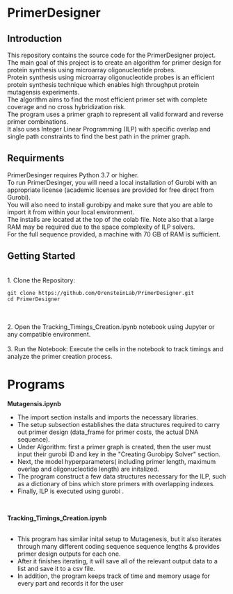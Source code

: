 
# PrimerDesigner

## Introduction
 
This repository contains the source code for the PrimerDesigner project. <br>
The main goal of this project is to create an algorithm for primer design for protein synthesis using microarray oligonucleotide probes. <br>
Protein synthesis using microarray oligonucleotide probes is an efficient protein synthesis technique which enables high throughput protein mutagensis experiments.<br>
The algorithm aims to find the most efficient primer set with complete coverage and no cross hybridization risk.<br>
The program uses a primer graph to represent all valid forward and reverse primer combinations.<br>
It also uses Integer Linear Programming (ILP) with specific  overlap and single path constraints to find the best path in the primer graph.<br>


## Requirments

PrimerDesinger requires Python 3.7 or higher.<br>
To run PrimerDesinger, you will need a local installation of Gurobi with an appropriate license (academic licenses are provided for free direct from Gurobi).<br>
You will also need to install gurobipy and make sure that you are able to import it from within your local environment.<br>
The installs are located at the top of the colab file. Note also that a large RAM may be required due to the space complexity of ILP solvers. <br>
For the full sequence provided, a machine with 70 GB of RAM is sufficient. <br>

## Getting Started
<br>
1. Clone the Repository:

   ```
   git clone https://github.com/OrensteinLab/PrimerDesigner.git
   cd PrimerDesigner
   ```
<br>
<br>
2. Open the Tracking_Timings_Creation.ipynb notebook using Jupyter or any compatible environment.
<br>
<br>
3. Run the Notebook:
   Execute the cells in the notebook to track timings and analyze the primer creation process.



# Programs

**Mutagensis.ipynb**
<br>
* The import section installs and imports the necessary libraries. <br>
* The setup subsection establishes the data structures required to carry out primer design (data_frame for primer costs, the actual DNA sequence).  <br>
* Under Algorithm: first a primer graph is created, then the user must input their gurobi ID and key in the "Creating Gurobipy Solver" section. <br>
* Next, the model hyperparameters( including primer length, maximum overlap and oligonucleotide length) are initalized.  <br>
* The program construct a few data structures necessary for the ILP, such as a dictionary of bins which store primers with overlapping indexes.<br>
* Finally, ILP is executed using gurobi . 
<br>

**Tracking_Timings_Creation.ipynb**
<br>
<br>
* This program has similar inital setup to Mutagenesis, but it also iterates through many different coding sequence sequence lengths & provides primer design outputs for each one.
* After it finishes iterating, it will save all of the relevant output data to a list and save it to a csv file.
* In addition, the program keeps track of time and memory usage for every part and records it for the user


